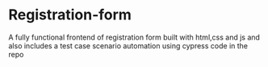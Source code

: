 # Registration-form
A fully functional frontend of registration form built with html,css and js and also includes a test case scenario automation using cypress code in the repo

